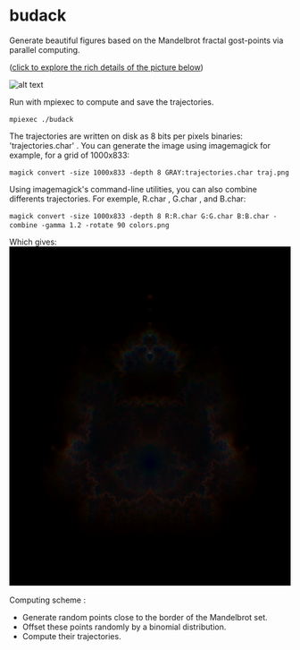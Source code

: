 # budack
Generate beautiful figures based on the Mandelbrot fractal gost-points via parallel computing. 

([click to explore the rich details of the picture below](https://raw.githubusercontent.com/Tugdual-G/budack/main/trajectories_data/trajhd.png))

![alt text](trajectories_data/trajhd.png)

Run with mpiexec to compute and save the trajectories.

    mpiexec ./budack

The trajectories are written on disk as 8 bits per pixels binaries: 'trajectories.char' .
You can generate the image using imagemagick for example, for a grid of 1000x833:

    magick convert -size 1000x833 -depth 8 GRAY:trajectories.char traj.png

Using imagemagick's command-line utilities, you can also combine differents trajectories. For exemple, R.char , G.char , and B.char:

    magick convert -size 1000x833 -depth 8 R:R.char G:G.char B:B.char -combine -gamma 1.2 -rotate 90 colors.png 

Which gives:
![alt text](trajectories_data/colors.png)


Computing scheme :

- Generate random points close to the border of the Mandelbrot set.
- Offset these points randomly by a binomial distribution.
- Compute their trajectories.
